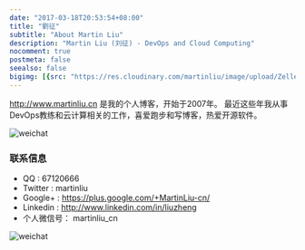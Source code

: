```yaml
---
date: "2017-03-18T20:53:54+08:00"
title: "劉征"
subtitle: "About Martin Liu"
description: "Martin Liu (刘征) - DevOps and Cloud Computing"
nocomment: true
postmeta: false
seealso: false
bigimg: [{src: "https://res.cloudinary.com/martinliu/image/upload/ZellerHorn_ZH-CN7123868469_1920x1080.jpg", desc: ""}]
---
```


http://www.martinliu.cn 是我的个人博客，开始于2007年。
最近这些年我从事DevOps教练和云计算相关的工作，喜爱跑步和写博客，热爱开源软件。

![weichat](https://res.cloudinary.com/martinliu/image/upload/v1518107233/avatar.jpg)


### 联系信息

* QQ : 67120666
* Twitter : martinliu
* Google+ : https://plus.google.com/+MartinLiu-cn/
* Linkedin : http://www.linkedin.com/in/liuzheng
* 个人微信号： martinliu_cn


![weichat](https://res.cloudinary.com/martinliu/image/upload/v1518107151/martinliu-weichat.jpg)


